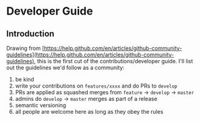 # Developer Guide

## Introduction

Drawing from [https://help.github.com/en/articles/github-community-guidelines](https://help.github.com/en/articles/github-community-guidelines), this is the first cut of the contributions/developer guide.  I'll list out the guidelines we'd follow as a community:

1. be kind
2. write your contributions on `features/xxxx` and do PRs to `develop`
3. PRs are applied as squashed merges from `feature` -> `develop` -> `master`
4. admins do `develop` -> `master` merges as part of a release
4. semantic versioning
5. all people are welcome here as long as they obey the rules

